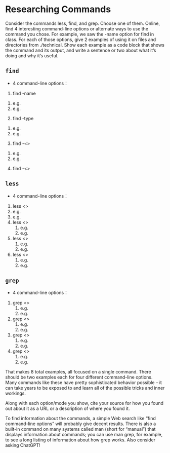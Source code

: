 # Researching Commands
Consider the commands less, find, and grep. Choose one of them. Online, find 4 interesting command-line options or alternate ways to use the command you chose. For example, we saw the -name option for find in class. For each of those options, give 2 examples of using it on files and directories from ./technical. Show each example as a code block that shows the command and its output, and write a sentence or two about what it’s doing and why it’s useful.

## `find`
- 4 command-line options：
 1. find -name
   1) e.g.
   2) e.g.
 2. find -type
   1) e.g.
   2) e.g.
 3. find -<>
   1) e.g.
   2) e.g.
 4. find -<>
## `less`
- 4 command-line options：
 1. less <>
   1. e.g.
   2. e.g.
 2. less <>
    1. e.g.
    2. e.g.
 3. less <>
    1. e.g.
    2. e.g. 
 4. less <>
    1. e.g.
    2. e.g. 
## `grep`
- 4 command-line options：
 1. grep <>
    1. e.g.
    2. e.g.
 2. grep <>
    1. e.g.
    2. e.g.
 3. grep <>
    1. e.g.
    2. e.g.
 4. grep <>
    1. e.g.
    2. e.g.

That makes 8 total examples, all focused on a single command. There should be two examples each for four different command-line options. Many commands like these have pretty sophisticated behavior possible – it can take years to be exposed to and learn all of the possible tricks and inner workings.

Along with each option/mode you show, cite your source for how you found out about it as a URL or a description of where you found it.

To find information about the commands, a simple Web search like “find command-line options” will probably give decent results. There is also a built-in command on many systems called man (short for “manual”) that displays information about commands; you can use man grep, for example, to see a long listing of information about how grep works. Also consider asking ChatGPT!
